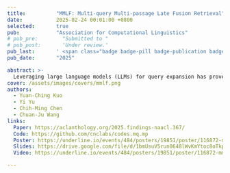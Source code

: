 ```yaml
---
title:          "MMLF: Multi-query Multi-passage Late Fusion Retrieval"
date:           2025-02-24 00:01:00 +0800
selected:       true
pub:            "Association for Computational Linguistics"
# pub_pre:        "Submitted to "
# pub_post:       'Under review.'
pub_last:       ' <span class="badge badge-pill badge-publication badge-success">Conference</span>'
pub_date:       "2025"

abstract: >-
  Leveraging large language models (LLMs) for query expansion has proven highly effective across diverse tasks and languages. Yet, challenges remain in optimizing query formatting and prompting, often with less focus on handling retrieval results. In this paper, we introduce Multi-query Multi-passage Late Fusion (MMLF), a straightforward yet potent pipeline that generates sub-queries, expands them into pseudo-documents, retrieves them individually, and aggregates results using reciprocal rank fusion. Our experiments demonstrate that MMLF exhibits superior performance across five BEIR benchmark datasets, achieving an average improvement of 4% and a maximum gain of up to 8% in both Recall@1k and nDCG@10 compared to state of the art across BEIR information retrieval datasets.
cover: /assets/images/covers/mmlf.png
authors:
  - Yuan-Ching Kuo
  - Yi Yu
  - Chih-Ming Chen
  - Chuan-Ju Wang
links:
  Paper: https://aclanthology.org/2025.findings-naacl.367/
  Code: https://github.com/cnclabs/codes.mq.mp
  Poster: https://underline.io/events/484/posters/19851/poster/116872-mmlf-multi-query-multi-passage-late-fusion-retrieval?tab=Poster
  Slides: https://drive.google.com/file/d/1bmUsuV5run0648lWvKmYtoc8oTkpDZBh/view?usp=sharing
  Video: https://underline.io/events/484/posters/19851/poster/116872-mmlf-multi-query-multi-passage-late-fusion-retrieval?tab=Video

---
```



